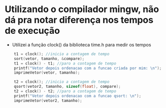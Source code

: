 # Utilizando o compilador mingw, não dá pra notar diferença nos tempos de execução

- Utilizei a função clock() da biblioteca time.h para medir os tempos

```c
    t1 = clock(); //inicio a contagem de tempo
    sort(vetor, tamanho, &compare);
    t1 = clock() - t1; //paro a contagem de tempo
    printf("Vetor depois ordenacao com a funcao criada por mim: \n");
    imprimeVetor(vetor, tamanho);

    t2 = clock(); //inicio a contagem de tempo
    qsort(vetor2, tamanho, sizeof(float), compare);
    t2 = clock() - t2; //paro a contagem de tempo
    printf("Vetor depois ordenacao com a funcao qsort: \n");
    imprimeVetor(vetor2, tamanho); 
```
